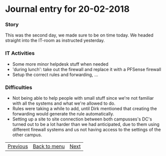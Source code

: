 # Journal entry for 20-02-2018

### Story

This was the second day, we made sure to be on time today.
We headed straight into the IT-room as instructed yesterday.

### IT Activities

- Some more minor helpdesk stuff when needed
- 'during lunch': take out the firewall and replace it with a PFSense firewall
- Setup the correct rules and forwarding, ...

### Difficulties

- Not being able to help people with small stuff since we're not familiar with all the systems and what we're allowed to do.
- Rules were taking a while to add, until Dirk mentioned that creating the forwarding would generate the rule automatically.
- Setting up a site to site connection between both campusses's DC's turned out to be a lot harder than we had anticipated, due to them using different firewall systems and us not having access to the settings of the other campus.

<table><tr><td><a href="19-02.md">Previous</a></td><td><a href="../README.md">Back to menu</a></td><td><a href="21-02.md">Next</a></td></tr></table>
